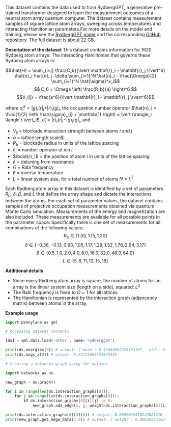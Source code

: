 This dataset contains the data used to train RydbergGPT, a generative pre-trained transformer designed to learn the measurement outcomes of a neutral atom array quantum computer. 
The dataset contains measurement samples of square lattice atom arrays, sweeping across temperatures and interacting Hamiltonian parameters.For more details on the model and training, please see the [RydbergGPT paper](https://arxiv.org/abs/2405.21052) and the corresponding [GitHub repository](https://github.com/PIQuIL/RydbergGPT). The full dataset is about 22 GB.

**Description of the dataset**
This dataset contains information for 1620 Rydberg atom arrays. The interacting Hamiltonian that governs these Rydberg atom arrays is:

$$\hat{H} = \sum_{i<j} \frac{C_6}{\lvert \mathbf{r}_i - \mathbf{r}_j \rvert^6} \hat{n}_i \hat{n}_j -\delta \sum_{i=1}^N \hat{n}_i - \frac{\Omega}{2} \sum_{i=1}^N \hat{\sigma}^x_i$$
$$ C_6 = \Omega \left( \frac{R_b}{a} \right)^6 $$
$$V_{ij} =  \frac{a^6}{\lvert \mathbf{r}_i - \mathbf{r}_j \rvert^6}$$

where $\hat{\sigma}^{x}_{i} = \vert g \rangle_i \langle r\vert_i + \vert r \rangle_i \langle g\vert_i$, the occupation number operator $\hat{n}_i = \frac{1}{2} \left( \hat{\sigma}_{i} + \mathbb{1} \right) =  \vert r\rangle_i \langle r \vert_i$, $\hat{\sigma}_{i} = \vert r \rangle_i \langle r \vert_i - \vert g \rangle_i \langle g \vert_i$, and

- $V_{ij}$ = blockade interaction strength between atoms $i$ and $j$
- $\alpha$ = lattice length scale$
- $R_b$ = blockade radius in units of the lattice spacing
- $\hat{n}_i$ = number operator at ion $i$
- $\bold{r}_i$ = the position of atom $i$ in units of the lattice spacing
- $\delta$ = detuning from resonance
- $\Omega$ = Rabi frequency
- $\beta$ = inverse temperature
- $L$ = linear system size, for a total number of atoms $N= L^2$

Each Rydberg atom array in this dataset is identified by a set of parameters $R_b$, $\delta$, $\beta$, and $L$ that define the array shape and dictate the interactions between the atoms. For each set of parameter values, the dataset contains samples of projective occupation measurements obtained via quantum Monte Carlo simulation. Measurements of the energy and magnetization are also included. These measurements are available for all possible points in the parameter space. Specifically there is one set of measurements for all combinations of the following values:
$$R_b \in \{1.05, 1.15, 1.30\}$$
$$\delta \in \{-0.36, -0.13, 0.93, 1.05, 1.17, 1.29, 1.52, 1.76, 2.94, 3.17\}$$
$$\beta \in \{0.5, 1.0, 2.0, 4.0, 8.0, 16.0, 32.0, 48.0, 64.0\}$$
$$L \in \{5, 6, 11, 12, 15, 16\}$$

**Additional details**

- Since every Rydberg atom array is square, the number of atoms for an array is the linear system size (length on a side), squared: $L^2$
- The Rabi frequency is fixed to $\Omega=1$ for all lattices.
- The Hamiltonian is represented by the interaction graph (adjencency matrix) between atoms in the array.

**Example usage**

```python
import pennylane as qml

# Accessing dataset contents

[ds] = qml.data.load('other', name='rydberggpt')

print(ds.energies[0]) # output: {'mean': 0.15884992225163197, 'std': 0.5228880607553665, 'std_err': 0.0004985542042934183}
print(ds.mags_x[0]) # output: 0.22723665454545455

# Creating a networkx graph using the dataset

import networkx as nx

new_graph = nx.Graph()

for i in range(len(ds.interaction_graphs[0])):
    for j in range(len(ds.interaction_graphs[0])):
        if ds.interaction_graphs[0][i][j] != 0: 
            new_graph.add_edge(i, j, weight=ds.interaction_graphs[0][i][j])

print(ds.interaction_graphs[0][4][5]) # output: 0.0002035416242621616
print(new_graph.get_edge_data(4,5)) # output: {'weight': 0.0002035416242621616}
```